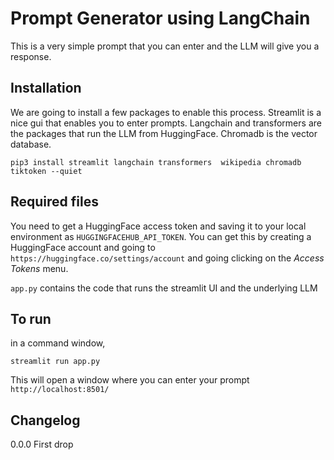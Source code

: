 # Prompt Generator using LangChain

This is a very simple prompt that you can enter and the LLM will give you a response.

## Installation
We are going to install a few packages to enable this process.
Streamlit is a nice gui that enables you to enter prompts.
Langchain and transformers are the packages that run the LLM from HuggingFace.
Chromadb is the vector database.

```
pip3 install streamlit langchain transformers  wikipedia chromadb tiktoken --quiet
```

## Required files
You need to get a HuggingFace access token and saving it to your local environment as `HUGGINGFACEHUB_API_TOKEN`. You can get this by creating a HuggingFace account and going to `https://huggingface.co/settings/account` and going clicking on the *Access Tokens* menu.

`app.py` contains the code that runs the streamlit UI and the underlying LLM

## To run
in a command window, 
```
streamlit run app.py
```

This will open a window where you can enter your prompt 
`http://localhost:8501/`

## Changelog
0.0.0 First drop
